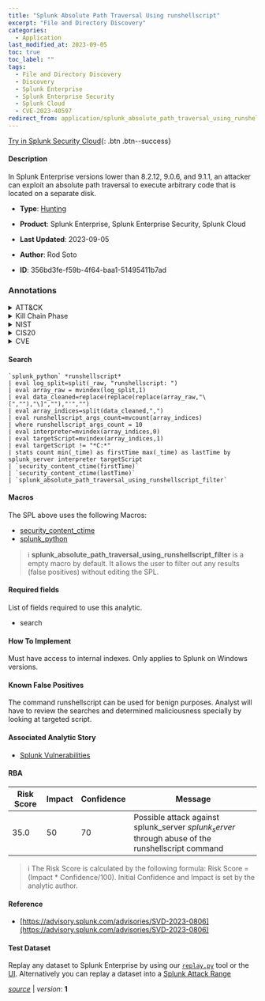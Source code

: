 ```yaml
---
title: "Splunk Absolute Path Traversal Using runshellscript"
excerpt: "File and Directory Discovery"
categories:
  - Application
last_modified_at: 2023-09-05
toc: true
toc_label: ""
tags:
  - File and Directory Discovery
  - Discovery
  - Splunk Enterprise
  - Splunk Enterprise Security
  - Splunk Cloud
  - CVE-2023-40597
redirect_from: application/splunk_absolute_path_traversal_using_runshellscript/
---
```




[Try in Splunk Security Cloud](https://www.splunk.com/en_us/cyber-security.html){: .btn .btn--success}

#### Description

In Splunk Enterprise versions lower than 8.2.12, 9.0.6, and 9.1.1, an attacker can exploit an absolute path traversal to execute arbitrary code that is located on a separate disk.

- **Type**: [Hunting](https://github.com/splunk/security_content/wiki/Detection-Analytic-Types)
- **Product**: Splunk Enterprise, Splunk Enterprise Security, Splunk Cloud

- **Last Updated**: 2023-09-05
- **Author**: Rod Soto
- **ID**: 356bd3fe-f59b-4f64-baa1-51495411b7ad

### Annotations
<details>
  <summary>ATT&CK</summary>

<div markdown="1">

#### [ATT&CK](https://attack.mitre.org/)

| ID          | Technique   | Tactic         |
| ----------- | ----------- |--------------- |
| [T1083](https://attack.mitre.org/techniques/T1083/) | File and Directory Discovery | Discovery |

</div>
</details>


<details>
  <summary>Kill Chain Phase</summary>

<div markdown="1">

* Exploitation


</div>
</details>


<details>
  <summary>NIST</summary>

<div markdown="1">

* DE.AE



</div>
</details>

<details>
  <summary>CIS20</summary>

<div markdown="1">

* CIS 10



</div>
</details>

<details>
  <summary>CVE</summary>

<div markdown="1">

| ID          | Summary | [CVSS](https://nvd.nist.gov/vuln-metrics/cvss) |
| ----------- | ----------- | -------------- |
| [CVE-2023-40597](https://nvd.nist.gov/vuln/detail/CVE-2023-40597) | In Splunk Enterprise versions lower than 8.2.12, 9.0.6, and 9.1.1, an attacker can exploit an absolute path traversal to execute arbitrary code that is located on a separate disk. | None |



</div>
</details>


#### Search

```
`splunk_python` *runshellscript*  
| eval log_split=split(_raw, "runshellscript: ") 
| eval array_raw = mvindex(log_split,1) 
| eval data_cleaned=replace(replace(replace(array_raw,"\[",""),"\]",""),"'","") 
| eval array_indices=split(data_cleaned,",") 
| eval runshellscript_args_count=mvcount(array_indices) 
| where runshellscript_args_count = 10 
| eval interpreter=mvindex(array_indices,0) 
| eval targetScript=mvindex(array_indices,1) 
| eval targetScript != "*C:*" 
| stats count min(_time) as firstTime max(_time) as lastTime by splunk_server interpreter targetScript 
| `security_content_ctime(firstTime)`
| `security_content_ctime(lastTime)` 
| `splunk_absolute_path_traversal_using_runshellscript_filter`

```

#### Macros
The SPL above uses the following Macros:
* [security_content_ctime](https://github.com/splunk/security_content/blob/develop/macros/security_content_ctime.yml)
* [splunk_python](https://github.com/splunk/security_content/blob/develop/macros/splunk_python.yml)

> :information_source:
> **splunk_absolute_path_traversal_using_runshellscript_filter** is a empty macro by default. It allows the user to filter out any results (false positives) without editing the SPL.



#### Required fields
List of fields required to use this analytic.
* search



#### How To Implement
Must have access to internal indexes. Only applies to Splunk on Windows versions.
#### Known False Positives
The command runshellscript can be used for benign purposes. Analyst will have to review the searches and determined maliciousness specially by looking at targeted script.

#### Associated Analytic Story
* [Splunk Vulnerabilities](/stories/splunk_vulnerabilities)




#### RBA

| Risk Score  | Impact      | Confidence   | Message      |
| ----------- | ----------- |--------------|--------------|
| 35.0 | 50 | 70 | Possible attack against splunk_server $splunk_server$ through abuse of the runshellscript command |


> :information_source:
> The Risk Score is calculated by the following formula: Risk Score = (Impact * Confidence/100). Initial Confidence and Impact is set by the analytic author.


#### Reference

* [https://advisory.splunk.com/advisories/SVD-2023-0806](https://advisory.splunk.com/advisories/SVD-2023-0806)



#### Test Dataset
Replay any dataset to Splunk Enterprise by using our [`replay.py`](https://github.com/splunk/attack_data#using-replaypy) tool or the [UI](https://github.com/splunk/attack_data#using-ui).
Alternatively you can replay a dataset into a [Splunk Attack Range](https://github.com/splunk/attack_range#replay-dumps-into-attack-range-splunk-server)




[*source*](https://github.com/splunk/security_content/tree/develop/detections/application/splunk_absolute_path_traversal_using_runshellscript.yml) \| *version*: **1**